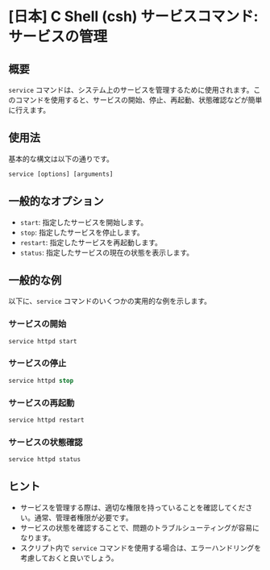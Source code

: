 # [日本] C Shell (csh) サービスコマンド: サービスの管理

## 概要
`service` コマンドは、システム上のサービスを管理するために使用されます。このコマンドを使用すると、サービスの開始、停止、再起動、状態確認などが簡単に行えます。

## 使用法
基本的な構文は以下の通りです。

```csh
service [options] [arguments]
```

## 一般的なオプション
- `start`: 指定したサービスを開始します。
- `stop`: 指定したサービスを停止します。
- `restart`: 指定したサービスを再起動します。
- `status`: 指定したサービスの現在の状態を表示します。

## 一般的な例
以下に、`service` コマンドのいくつかの実用的な例を示します。

### サービスの開始
```csh
service httpd start
```

### サービスの停止
```csh
service httpd stop
```

### サービスの再起動
```csh
service httpd restart
```

### サービスの状態確認
```csh
service httpd status
```

## ヒント
- サービスを管理する際は、適切な権限を持っていることを確認してください。通常、管理者権限が必要です。
- サービスの状態を確認することで、問題のトラブルシューティングが容易になります。
- スクリプト内で `service` コマンドを使用する場合は、エラーハンドリングを考慮しておくと良いでしょう。